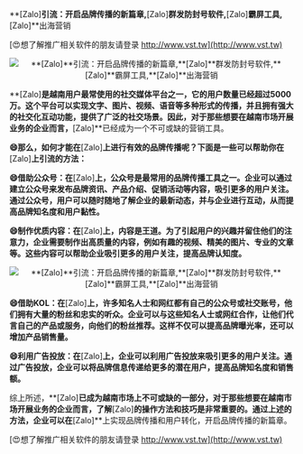 **[Zalo]**引流：开启品牌传播的新篇章,**[Zalo]**群发防封号软件,**[Zalo]**霸屏工具,**[Zalo]**出海营销

[😍想了解推广相关软件的朋友请登录 http://www.vst.tw](http://www.vst.tw)

 <center><img src="https://vst.tw/MP4/tuiguang/png/6.png" alt="**[Zalo]**引流：开启品牌传播的新篇章,**[Zalo]**群发防封号软件,**[Zalo]**霸屏工具,**[Zalo]**出海营销"></center>

**[Zalo]**是越南用户最常使用的社交媒体平台之一，它的用户数量已经超过5000万。这个平台可以实现文字、图片、视频、语音等多种形式的传播，并且拥有强大的社交化互动功能，提供了广泛的社交场景。因此，对于那些想要在越南市场开展业务的企业而言，**[Zalo]**已经成为一个不可或缺的营销工具。

**😄那么，如何才能在**[Zalo]**上进行有效的品牌传播呢？下面是一些可以帮助你在**[Zalo]**上引流的方法：**

**😄借助公众号：在**[Zalo]**上，公众号是最常用的品牌传播工具之一。企业可以通过建立公众号来发布品牌资讯、产品介绍、促销活动等内容，吸引更多的用户关注。通过公众号，用户可以随时随地了解企业的最新动态，并与企业进行互动，从而提高品牌知名度和用户黏性。**

**😄制作优质内容：在**[Zalo]**上，内容是王道。为了引起用户的兴趣并留住他们的注意力，企业需要制作出高质量的内容，例如有趣的视频、精美的图片、专业的文章等。这些内容可以帮助企业吸引更多的用户关注，提高品牌认知度。**

 <center><img src="https://vst.tw/MP4/tuiguang/png/1.png" alt="**[Zalo]**引流：开启品牌传播的新篇章,**[Zalo]**群发防封号软件,**[Zalo]**霸屏工具,**[Zalo]**出海营销"></center>

**😄借助KOL：在**[Zalo]**上，许多知名人士和网红都有自己的公众号或社交账号，他们拥有大量的粉丝和忠实的听众。企业可以与这些知名人士或网红合作，让他们代言自己的产品或服务，向他们的粉丝推荐。这样不仅可以提高品牌曝光率，还可以增加产品销售量。**

**😄利用广告投放：在**[Zalo]**上，企业可以利用广告投放来吸引更多的用户关注。通过广告投放，企业可以将品牌信息传递给更多的潜在用户，提高品牌知名度和销售额。**

综上所述，**[Zalo]**已成为越南市场上不可或缺的一部分，对于那些想要在越南市场开展业务的企业而言，了解**[Zalo]**的操作方法和技巧是非常重要的。通过上述的方法，企业可以在**[Zalo]**上实现品牌传播和用户转化，开启品牌传播的新篇章。

[😍想了解推广相关软件的朋友请登录 http://www.vst.tw](http://www.vst.tw)



